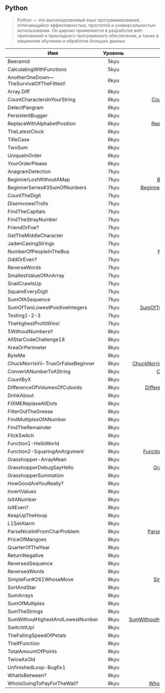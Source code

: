 ## Python

> Python — это высокоуровневый язык программирования, отличающийся
> эффективностью, простотой и универсальностью использования.
> Он широко применяется в разработке веб-приложений и прикладного
> программного обеспечения, а также в машинном обучении и обработке
> больших данных.

| Имя                                     | Уровень |                                                                                            Ссылка |
| --------------------------------------- | :-----: | ------------------------------------------------------------------------------------------------: |
| Beeramid                                |  5kyu   |                                                                       [Beeramid](./5kyu/Beeramid) |
| CalculatingWithFunctions                |  5kyu   |                                       [CalculatingWithFunctions](./5kyu/CalculatingWithFunctions) |
| AnotherOneDown—TheSurvivalOfTheFittest! |  6kyu   | [AnotherOneDown—TheSurvivalOfTheFittest!](./6kyu/AnotherOneDown%E2%80%94TheSurvivalOfTheFittest!) |
| Array.Diff                              |  6kyu   |                                                                   [Array.Diff](./6kyu/Array.Diff) |
| CountCharactersInYourString             |  6kyu   |                                 [CountCharactersInYourString](./6kyu/CountCharactersInYourString) |
| DetectPangram                           |  6kyu   |                                                             [DetectPangram](./6kyu/DetectPangram) |
| PersistentBugger                        |  6kyu   |                                                       [PersistentBugger](./6kyu/PersistentBugger) |
| ReplaceWithAlphabetPosition             |  6kyu   |                                 [ReplaceWithAlphabetPosition](./6kyu/ReplaceWithAlphabetPosition) |
| TheLatestClock                          |  6kyu   |                                                           [TheLatestClock](./6kyu/TheLatestClock) |
| TitleCase                               |  6kyu   |                                                                     [TitleCase](./6kyu/TitleCase) |
| TwoSum                                  |  6kyu   |                                                                           [TwoSum](./6kyu/TwoSum) |
| UniqueInOrder                           |  6kyu   |                                                             [UniqueInOrder](./6kyu/UniqueInOrder) |
| YourOrderPlease                         |  6kyu   |                                                         [YourOrderPlease](./6kyu/YourOrderPlease) |
| AnagramDetection                        |  7kyu   |                                                       [AnagramDetection](./7kyu/AnagramDetection) |
| BeginnerLostWithoutAMap                 |  7kyu   |                                         [BeginnerLostWithoutAMap](./7kyu/BeginnerLostWithoutAMap) |
| BeginnerSeries#3SumOfNumbers            |  7kyu   |                               [BeginnerSeries#3SumOfNumbers](./7kyu/BeginnerSeries#3SumOfNumbers) |
| CountTheDigit                           |  7kyu   |                                                             [CountTheDigit](./7kyu/CountTheDigit) |
| DisemvowelTrolls                        |  7kyu   |                                                       [DisemvowelTrolls](./7kyu/DisemvowelTrolls) |
| FindTheCapitals                         |  7kyu   |                                                         [FindTheCapitals](./7kyu/FindTheCapitals) |
| FindTheStrayNumber                      |  7kyu   |                                                   [FindTheStrayNumber](./7kyu/FindTheStrayNumber) |
| FriendOrFoe?                            |  7kyu   |                                                               [FriendOrFoe?](./7kyu/FriendOrFoe?) |
| GetTheMiddleCharacter                   |  7kyu   |                                             [GetTheMiddleCharacter](./7kyu/GetTheMiddleCharacter) |
| JadenCasingStrings                      |  7kyu   |                                                   [JadenCasingStrings](./7kyu/JadenCasingStrings) |
| NumberOfPeopleInTheBus                  |  7kyu   |                                           [NumberOfPeopleInTheBus](./7kyu/NumberOfPeopleInTheBus) |
| OddOrEven?                              |  7kyu   |                                                                   [OddOrEven?](./7kyu/OddOrEven?) |
| ReverseWords                            |  7kyu   |                                                               [ReverseWords](./7kyu/ReverseWords) |
| SmallestValueOfAnArray                  |  7kyu   |                                           [SmallestValueOfAnArray](./7kyu/SmallestValueOfAnArray) |
| SnailCrawlsUp                           |  7kyu   |                                                             [SnailCrawlsUp](./7kyu/SnailCrawlsUp) |
| SquareEveryDigit                        |  7kyu   |                                                       [SquareEveryDigit](./7kyu/SquareEveryDigit) |
| SumOfASequence                          |  7kyu   |                                                           [SumOfASequence](./7kyu/SumOfASequence) |
| SumOfTwoLowestPositiveIntegers          |  7kyu   |                           [SumOfTwoLowestPositiveIntegers](./7kyu/SumOfTwoLowestPositiveIntegers) |
| Testing1-2-3                            |  7kyu   |                                                               [Testing1-2-3](./7kyu/Testing1-2-3) |
| TheHighestProfitWins!                   |  7kyu   |                                             [TheHighestProfitWins!](./7kyu/TheHighestProfitWins!) |
| 5WithoutNumbers!!                       |  8kyu   |                                                     [5WithoutNumbers!!](./8kyu/5WithoutNumbers!!) |
| AllStarCodeChallenge18                  |  8kyu   |                                           [AllStarCodeChallenge18](./8kyu/AllStarCodeChallenge18) |
| AreaOrPerimeter                         |  8kyu   |                                                         [AreaOrPerimeter](./8kyu/AreaOrPerimeter) |
| ByteMe                                  |  8kyu   |                                                                           [ByteMe](./8kyu/ByteMe) |
| ChuckNorrisVii-TrueOrFalseBeginner      |  8kyu   |                   [ChuckNorrisVii-TrueOrFalseBeginner](./8kyu/ChuckNorrisVii-TrueOrFalseBeginner) |
| ConvertANumberToAString                 |  8kyu   |                                         [ConvertANumberToAString](./8kyu/ConvertANumberToAString) |
| CountByX                                |  8kyu   |                                                                       [CountByX](./8kyu/CountByX) |
| DifferenceOfVolumesOfCuboids            |  8kyu   |                               [DifferenceOfVolumesOfCuboids](./8kyu/DifferenceOfVolumesOfCuboids) |
| DrinkAbout                              |  8kyu   |                                                                   [DrinkAbout](./8kyu/DrinkAbout) |
| FIXMEReplaseAllDots                     |  8kyu   |                                                 [FIXMEReplaseAllDots](./8kyu/FIXMEReplaseAllDots) |
| FilterOutTheGreese                      |  8kyu   |                                                   [FilterOutTheGreese](./8kyu/FilterOutTheGreese) |
| FindMultiplesOfANumber                  |  8kyu   |                                           [FindMultiplesOfANumber](./8kyu/FindMultiplesOfANumber) |
| FindTheRemainder                        |  8kyu   |                                                       [FindTheRemainder](./8kyu/FindTheRemainder) |
| FlickSwitch                             |  8kyu   |                                                                 [FlickSwitch](./8kyu/FlickSwitch) |
| Function1-HelloWorld                    |  8kyu   |                                               [Function1-HelloWorld](./8kyu/Function1-HelloWorld) |
| Function2-SquaringAnArgument            |  8kyu   |                               [Function2-SquaringAnArgument](./8kyu/Function2-SquaringAnArgument) |
| Grasshopper-ArrayMean                   |  8kyu   |                                             [Grasshopper-ArrayMean](./8kyu/Grasshopper-ArrayMean) |
| GrasshopperDebugSayHello                |  8kyu   |                                       [GrasshopperDebugSayHello](./8kyu/GrasshopperDebugSayHello) |
| GrasshopperSummation                    |  8kyu   |                                               [GrasshopperSummation](./8kyu/GrasshopperSummation) |
| HowGoodAreYouReally?                    |  8kyu   |                                               [HowGoodAreYouReally?](./8kyu/HowGoodAreYouReally?) |
| InvertValues                            |  8kyu   |                                                               [InvertValues](./8kyu/InvertValues) |
| IsItANumber                             |  8kyu   |                                                                 [IsItANumber](./8kyu/IsItANumber) |
| IsItEven?                               |  8kyu   |                                                                     [IsItEven?](./8kyu/IsItEven?) |
| KeepUpTheHoop                           |  8kyu   |                                                             [KeepUpTheHoop](./8kyu/KeepUpTheHoop) |
| L1SetAlarm                              |  8kyu   |                                                                   [L1SetAlarm](./8kyu/L1SetAlarm) |
| ParseNiceIntFromCharProblem             |  8kyu   |                                 [ParseNiceIntFromCharProblem](./8kyu/ParseNiceIntFromCharProblem) |
| PriceOfMangoes                          |  8kyu   |                                                           [PriceOfMangoes](./8kyu/PriceOfMangoes) |
| QuarterOfTheYear                        |  8kyu   |                                                       [QuarterOfTheYear](./8kyu/QuarterOfTheYear) |
| ReturnNegative                          |  8kyu   |                                                           [ReturnNegative](./8kyu/ReturnNegative) |
| ReversedSequence                        |  8kyu   |                                                       [ReversedSequence](./8kyu/ReversedSequence) |
| ReversedWords                           |  8kyu   |                                                             [ReversedWords](./8kyu/ReversedWords) |
| SimpleFun#261WhoseMove                  |  8kyu   |                                           [SimpleFun#261WhoseMove](./8kyu/SimpleFun#261WhoseMove) |
| SortAndStar                             |  8kyu   |                                                                 [SortAndStar](./8kyu/SortAndStar) |
| SumArrays                               |  8kyu   |                                                                     [SumArrays](./8kyu/SumArrays) |
| SumOfMultiples                          |  8kyu   |                                                           [SumOfMultiples](./8kyu/SumOfMultiples) |
| SumTheStrings                           |  8kyu   |                                                             [SumTheStrings](./8kyu/SumTheStrings) |
| SumWithoutHighestAndLowestNumber        |  8kyu   |                       [SumWithoutHighestAndLowestNumber](./8kyu/SumWithoutHighestAndLowestNumber) |
| SwitchItUp!                             |  8kyu   |                                                                 [SwitchItUp!](./8kyu/SwitchItUp!) |
| TheFallingSpeedOfPetals                 |  8kyu   |                                         [TheFallingSpeedOfPetals](./8kyu/TheFallingSpeedOfPetals) |
| TheIfFunction                           |  8kyu   |                                                             [TheIfFunction](./8kyu/TheIfFunction) |
| TotalAmountOfPoints                     |  8kyu   |                                                 [TotalAmountOfPoints](./8kyu/TotalAmountOfPoints) |
| TwiceAsOld                              |  8kyu   |                                                                   [TwiceAsOld](./8kyu/TwiceAsOld) |
| UnfinishedLoop-Bugfix1                  |  8kyu   |                                           [UnfinishedLoop-Bugfix1](./8kyu/UnfinishedLoop-Bugfix1) |
| WhatIsBetween?                          |  8kyu   |                                                           [WhatIsBetween?](./8kyu/WhatIsBetween?) |
| WhoIsGoingToPayForTheWall?              |  8kyu   |                                   [WhoIsGoingToPayForTheWall?](./8kyu/WhoIsGoingToPayForTheWall?) |
